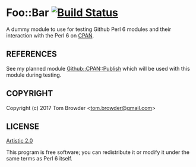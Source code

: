 # Foo::Bar [![Build Status](https://travis-ci.org/tbrowder/Foo-Bar-Perl6.svg?branch=master)](https://travis-ci.org/tbrowder/Foo-Bar-Perl6)

A dummy module to use for testing Github Perl 6 modules and their
interaction with the Perl 6 on [CPAN](https://cpan.org).

## REFERENCES

See my planned module
[Github::CPAN::Publish](https://github.com/tbrowder/Github-CPAN-Publish-Perl6)
which will be used with this module during testing.

## COPYRIGHT

Copyright (c) 2017 Tom Browder <<tom.browder@gmail.com>>

## LICENSE

[Artistic 2.0](https://github.com/tbrowder/Foo-Bar-Perl6/blob/master/LICENSE)

This program is free software; you can redistribute it or modify it
under the same terms as Perl 6 itself.
